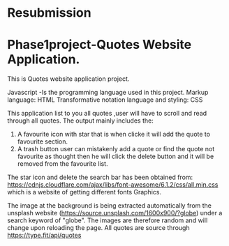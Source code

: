 # Resubmission
# Phase1project-Quotes Website Application.

This is Quotes website  application project.

Javascript -Is the programming language used in this project.
Markup language: HTML
Transformative notation language and styling: CSS

This application list to you all quotes ,user will have to scroll and read through all  quotes. 
The output mainly includes the:
1. A favourite  icon with star that is when clicke it will add the quote to favourite section.
2. A trash button user can mistakenly add a quote or find the quote not favourite as thought then he will click the delete button and it will be removed from the favourite list.

The star icon and delete the search bar has been obtained from:   https://cdnjs.cloudflare.com/ajax/libs/font-awesome/6.1.2/css/all.min.css which is a website of getting different fonts Graphics.

The image at the background is being extracted automatically from the unsplash website (https://source.unsplash.com/1600x900/?globe) under a search keyword of "globe". The images are therefore random and will change upon reloading the page.
All quotes are source through https://type.fit/api/quotes

